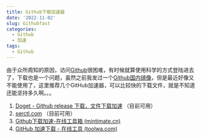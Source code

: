 ```yaml
---
title: Github下载加速器
date: '2022-11-02'
slug: Githubfast
categories:
  - Github
  - 加速
tags:
  - Github
---
```


由于众所周知的原因，访问[Github](http://github.com)很困难，有时候就算使用科学的方式登陆进去了，下载也是一个问题，虽然之前我发过一个[Github国内镜像](https://hub.fgit.cf/)，但是最近好像又不能使用了，这里推荐几个GitHub加速器，可以比较快的下载文件，就是不知道还能坚持多久啊。。。

1.  [Doget - Github release 下载，文件下载加速](https://doget.nocsdn.com/#/) （目前可用）
2.  [serctl.com](https://d.serctl.com/) （目前可用）
3.  [Github下载加速-在线工具箱 (mintimate.cn)](https://tool.mintimate.cn/gh/)
4.  [GitHub 加速下载 - 在线工具 (toolwa.com)](http://toolwa.com/github/)
